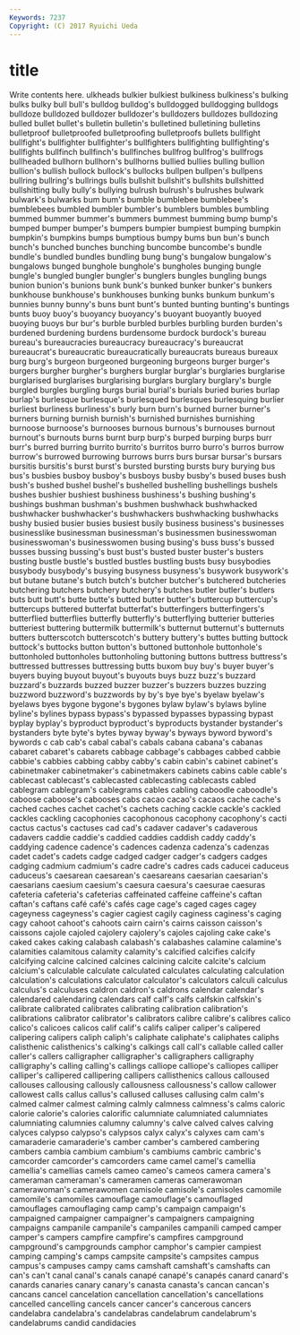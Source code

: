 ```yaml
---
Keywords: 7237 
Copyright: (C) 2017 Ryuichi Ueda
---
```


# title

Write contents here.
ulkheads bulkier
bulkiest bulkiness bulkiness's bulking bulks bulky bull bull's bulldog bulldog's
bulldogged bulldogging bulldogs bulldoze bulldozed bulldozer bulldozer's bulldozers bulldozes bulldozing
bulled bullet bullet's bulletin bulletin's bulletined bulletining bulletins bulletproof bulletproofed
bulletproofing bulletproofs bullets bullfight bullfight's bullfighter bullfighter's bullfighters bullfighting bullfighting's
bullfights bullfinch bullfinch's bullfinches bullfrog bullfrog's bullfrogs bullheaded bullhorn bullhorn's
bullhorns bullied bullies bulling bullion bullion's bullish bullock bullock's bullocks
bullpen bullpen's bullpens bullring bullring's bullrings bulls bullshit bullshit's bullshits
bullshitted bullshitting bully bully's bullying bulrush bulrush's bulrushes bulwark bulwark's
bulwarks bum bum's bumble bumblebee bumblebee's bumblebees bumbled bumbler bumbler's
bumblers bumbles bumbling bummed bummer bummer's bummers bummest bumming bump
bump's bumped bumper bumper's bumpers bumpier bumpiest bumping bumpkin bumpkin's
bumpkins bumps bumptious bumpy bums bun bun's bunch bunch's bunched
bunches bunching buncombe buncombe's bundle bundle's bundled bundles bundling bung
bung's bungalow bungalow's bungalows bunged bunghole bunghole's bungholes bunging bungle
bungle's bungled bungler bungler's bunglers bungles bungling bungs bunion bunion's
bunions bunk bunk's bunked bunker bunker's bunkers bunkhouse bunkhouse's bunkhouses
bunking bunks bunkum bunkum's bunnies bunny bunny's buns bunt bunt's
bunted bunting bunting's buntings bunts buoy buoy's buoyancy buoyancy's buoyant
buoyantly buoyed buoying buoys bur bur's burble burbled burbles burbling
burden burden's burdened burdening burdens burdensome burdock burdock's bureau bureau's
bureaucracies bureaucracy bureaucracy's bureaucrat bureaucrat's bureaucratic bureaucratically bureaucrats bureaus bureaux
burg burg's burgeon burgeoned burgeoning burgeons burger burger's burgers burgher
burgher's burghers burglar burglar's burglaries burglarise burglarised burglarises burglarising burglars
burglary burglary's burgle burgled burgles burgling burgs burial burial's burials
buried buries burlap burlap's burlesque burlesque's burlesqued burlesques burlesquing burlier
burliest burliness burliness's burly burn burn's burned burner burner's burners
burning burnish burnish's burnished burnishes burnishing burnoose burnoose's burnooses burnous
burnous's burnouses burnout burnout's burnouts burns burnt burp burp's burped
burping burps burr burr's burred burring burrito burrito's burritos burro
burro's burros burrow burrow's burrowed burrowing burrows burrs burs bursar
bursar's bursars bursitis bursitis's burst burst's bursted bursting bursts bury
burying bus bus's busbies busboy busboy's busboys busby busby's bused
buses bush bush's bushed bushel bushel's bushelled bushelling bushellings bushels
bushes bushier bushiest bushiness bushiness's bushing bushing's bushings bushman bushman's
bushmen bushwhack bushwhacked bushwhacker bushwhacker's bushwhackers bushwhacking bushwhacks bushy busied
busier busies busiest busily business business's businesses businesslike businessman businessman's
businessmen businesswoman businesswoman's businesswomen busing busing's buss buss's bussed busses
bussing bussing's bust bust's busted buster buster's busters busting bustle
bustle's bustled bustles bustling busts busy busybodies busybody busybody's busying
busyness busyness's busywork busywork's but butane butane's butch butch's butcher
butcher's butchered butcheries butchering butchers butchery butchery's butches butler butler's
butlers buts butt butt's butte butte's butted butter butter's buttercup
buttercup's buttercups buttered butterfat butterfat's butterfingers butterfingers's butterflied butterflies butterfly
butterfly's butterflying butterier butteries butteriest buttering buttermilk buttermilk's butternut butternut's
butternuts butters butterscotch butterscotch's buttery buttery's buttes butting buttock buttock's
buttocks button button's buttoned buttonhole buttonhole's buttonholed buttonholes buttonholing buttoning
buttons buttress buttress's buttressed buttresses buttressing butts buxom buy buy's
buyer buyer's buyers buying buyout buyout's buyouts buys buzz buzz's
buzzard buzzard's buzzards buzzed buzzer buzzer's buzzers buzzes buzzing buzzword
buzzword's buzzwords by by's bye bye's byelaw byelaw's byelaws byes
bygone bygone's bygones bylaw bylaw's bylaws byline byline's bylines bypass
bypass's bypassed bypasses bypassing bypast byplay byplay's byproduct byproduct's byproducts
bystander bystander's bystanders byte byte's bytes byway byway's byways byword
byword's bywords c cab cab's cabal cabal's cabals cabana cabana's
cabanas cabaret cabaret's cabarets cabbage cabbage's cabbages cabbed cabbie cabbie's
cabbies cabbing cabby cabby's cabin cabin's cabinet cabinet's cabinetmaker cabinetmaker's
cabinetmakers cabinets cabins cable cable's cablecast cablecast's cablecasted cablecasting cablecasts
cabled cablegram cablegram's cablegrams cables cabling caboodle caboodle's caboose caboose's
cabooses cabs cacao cacao's cacaos cache cache's cached caches cachet
cachet's cachets caching cackle cackle's cackled cackles cackling cacophonies cacophonous
cacophony cacophony's cacti cactus cactus's cactuses cad cad's cadaver cadaver's
cadaverous cadavers caddie caddie's caddied caddies caddish caddy caddy's caddying
cadence cadence's cadences cadenza cadenza's cadenzas cadet cadet's cadets cadge
cadged cadger cadger's cadgers cadges cadging cadmium cadmium's cadre cadre's
cadres cads caducei caduceus caduceus's caesarean caesarean's caesareans caesarian caesarian's
caesarians caesium caesium's caesura caesura's caesurae caesuras cafeteria cafeteria's cafeterias
caffeinated caffeine caffeine's caftan caftan's caftans café café's cafés cage
cage's caged cages cagey cageyness cageyness's cagier cagiest cagily caginess
caginess's caging cagy cahoot cahoot's cahoots cairn cairn's cairns caisson
caisson's caissons cajole cajoled cajolery cajolery's cajoles cajoling cake cake's
caked cakes caking calabash calabash's calabashes calamine calamine's calamities calamitous
calamity calamity's calcified calcifies calcify calcifying calcine calcined calcines calcining
calcite calcite's calcium calcium's calculable calculate calculated calculates calculating calculation
calculation's calculations calculator calculator's calculators calculi calculus calculus's calculuses caldron
caldron's caldrons calendar calendar's calendared calendaring calendars calf calf's calfs
calfskin calfskin's calibrate calibrated calibrates calibrating calibration calibration's calibrations calibrator
calibrator's calibrators calibre calibre's calibres calico calico's calicoes calicos calif
calif's califs caliper caliper's calipered calipering calipers caliph caliph's caliphate
caliphate's caliphates caliphs calisthenic calisthenics's calking's calkings call call's callable
called caller caller's callers calligrapher calligrapher's calligraphers calligraphy calligraphy's calling
calling's callings calliope calliope's calliopes calliper calliper's callipered callipering callipers
callisthenics callous calloused callouses callousing callously callousness callousness's callow callower
callowest calls callus callus's callused calluses callusing calm calm's calmed
calmer calmest calming calmly calmness calmness's calms caloric calorie calorie's
calories calorific calumniate calumniated calumniates calumniating calumnies calumny calumny's calve
calved calves calving calyces calypso calypso's calypsos calyx calyx's calyxes
cam cam's camaraderie camaraderie's camber camber's cambered cambering cambers cambia
cambium cambium's cambiums cambric cambric's camcorder camcorder's camcorders came camel
camel's camellia camellia's camellias camels cameo cameo's cameos camera camera's
cameraman cameraman's cameramen cameras camerawoman camerawoman's camerawomen camisole camisole's camisoles
camomile camomile's camomiles camouflage camouflage's camouflaged camouflages camouflaging camp camp's
campaign campaign's campaigned campaigner campaigner's campaigners campaigning campaigns campanile campanile's
campaniles campanili camped camper camper's campers campfire campfire's campfires campground
campground's campgrounds camphor camphor's campier campiest camping camping's camps campsite
campsite's campsites campus campus's campuses campy cams camshaft camshaft's camshafts
can can's can't canal canal's canals canapé canapé's canapés canard
canard's canards canaries canary canary's canasta canasta's cancan cancan's cancans
cancel cancelation cancellation cancellation's cancellations cancelled cancelling cancels cancer cancer's
cancerous cancers candelabra candelabra's candelabras candelabrum candelabrum's candelabrums candid candidacies
